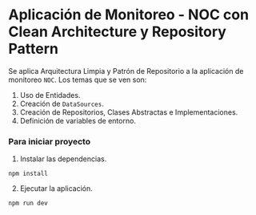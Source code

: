 # Aplicación de Monitoreo - NOC con Clean Architecture y Repository Pattern

Se aplica Arquitectura Limpia y Patrón de Repositorio a la aplicación de monitoreo `NOC`. Los temas que se ven son:

1. Uso de Entidades.
2. Creación de `DataSources`.
3. Creación de Repositorios, Clases Abstractas e Implementaciones. 
4. Definición de variables de entorno. 

### Para iniciar proyecto

1. Instalar las dependencias. 
```
npm install
```

2. Ejecutar la aplicación. 
```
npm run dev
```



